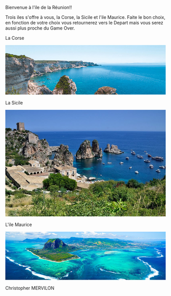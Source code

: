 Bienvenue à l'ile de la Réunion!!

Trois iles s'offre à vous, la Corse, la Sicile et l'ile Maurice. Faite le bon choix, en fonction de votre choix vous retournerez vers le Depart mais vous serez aussi plus proche du Game Over.

La Corse

[![image B](../images/corse.jpg)](https://github.com/ssagnane1/tp2-labyrinthe/blob/main/jeu-heros-sdc/Corse.md)

La Sicile 

[![image H](../images/sicile.jpg)](https://github.com/ssagnane1/tp2-labyrinthe/blob/main/jeu-heros-sdc/Sicile.md)

L'ile Maurice

[![image F](../images/maurice.jpg)](https://github.com/ssagnane1/tp2-labyrinthe/blob/main/jeu-heros-sdc/F.md)

Christopher MERVILON

